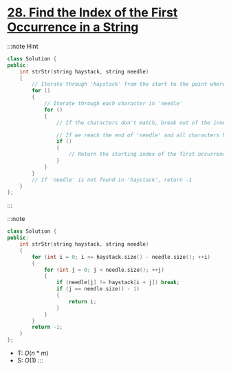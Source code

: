 # [28\. Find the Index of the First Occurrence in a String](https://leetcode.com/problems/find-the-index-of-the-first-occurrence-in-a-string/)

:::note Hint
```cpp
class Solution {
public:
    int strStr(string haystack, string needle)
    {
        // Iterate through 'haystack' from the start to the point where 'needle' can fit
        for ()
        {
            // Iterate through each character in 'needle'
            for ()
            {
                // If the characters don't match, break out of the inner loop

                // If we reach the end of 'needle' and all characters have matched
                if ()
                {
                    // Return the starting index of the first occurrence of 'needle' in 'haystack'
                }
            }
        }
        // If 'needle' is not found in 'haystack', return -1
    }
};
```
:::

:::note
```cpp
class Solution {
public:
    int strStr(string haystack, string needle)
    {
        for (int i = 0; i <= haystack.size() - needle.size(); ++i)
        {
            for (int j = 0; j < needle.size(); ++j)
            {
                if (needle[j] != haystack[i + j]) break;
                if (j == needle.size() - 1)
                {
                    return i;
                }
            }
        }
        return -1;
    }
};
```
- T: $O(n * m)$
- S: $O(1)$
:::
